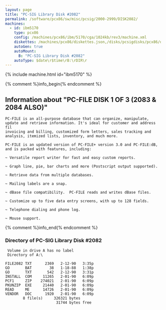 ```yaml
---
layout: page
title: "PC-SIG Library Disk #2082"
permalink: /software/pcx86/sw/misc/pcsig/2000-2999/DISK2082/
machines:
  - id: ibm5170
    type: pcx86
    config: /machines/pcx86/ibm/5170/cga/1024kb/rev3/machine.xml
    diskettes: /machines/pcx86/diskettes.json,/disks/pcsigdisks/pcx86/diskettes.json
    autoGen: true
    autoMount:
      B: "PC-SIG Library Disk #2082"
    autoType: $date\r$time\rB:\rDIR\r
---
```


{% include machine.html id="ibm5170" %}

{% comment %}info_begin{% endcomment %}

## Information about "PC-FILE DISK 1 OF 3 (2083 & 2084 ALSO)"

    PC-FILE is an all-purpose database that can organize, manipulate,
    update and retrieve information. It's ideal for customer and address fil
    invoicing and billing, customized form letters, sales tracking and
    analysis, itemized lists, inventory, and much more.
    
    PC-FILE is an updated version of PC-FILE+ version 3.0 and PC-FILE:dB,
    and is packed with features, including:
    
    ~ Versatile report writer for fast and easy custom reports.
    
    ~ Graph line, pie, bar charts and more (Postscript output supported).
    
    ~ Retrieve data from multiple databases.
    
    ~ Mailing labels are a snap.
    
    ~ dBase file compatibility.  PC-FILE reads and writes dBase files.
    
    ~ Customize up to five data entry screens, with up to 128 fields.
    
    ~ Telephone dialing and phone log.
    
    ~ Mouse support.
{% comment %}info_end{% endcomment %}


### Directory of PC-SIG Library Disk #2082

     Volume in drive A has no label
     Directory of A:\

    FILE2082 TXT      2369   2-12-90   3:35p
    GO       BAT        38   1-18-88   1:38p
    GO       TXT       542   2-12-90   3:31p
    INSTALL  COM     11265   2-01-90   6:09p
    PCF1     ZIP    274021   2-01-90   6:09p
    PKUNZIP  EXE     21440   2-01-90   6:09p
    READ     ME      14726   2-01-90   6:09p
    VENDOR   DOC      1920   2-01-90   6:09p
            8 file(s)     326321 bytes
                           31744 bytes free
